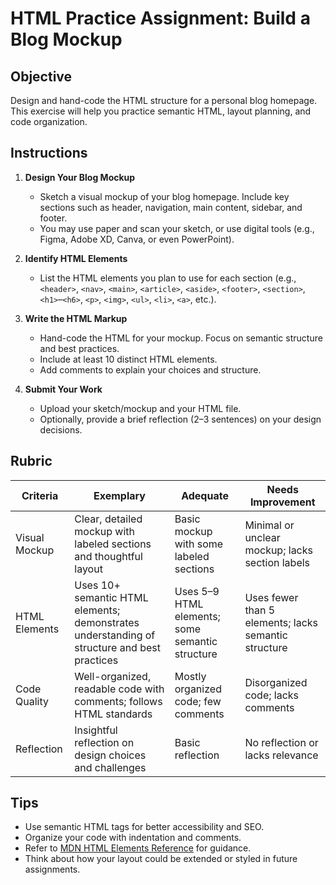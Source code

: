 # HTML Practice Assignment: Build a Blog Mockup

## Objective

Design and hand-code the HTML structure for a personal blog homepage. This exercise will help you practice semantic HTML, layout planning, and code organization.

## Instructions

1. **Design Your Blog Mockup**
   - Sketch a visual mockup of your blog homepage. Include key sections such as header, navigation, main content, sidebar, and footer.
   - You may use paper and scan your sketch, or use digital tools (e.g., Figma, Adobe XD, Canva, or even PowerPoint).

2. **Identify HTML Elements**
   - List the HTML elements you plan to use for each section (e.g., `<header>`, `<nav>`, `<main>`, `<article>`, `<aside>`, `<footer>`, `<section>`, `<h1>`–`<h6>`, `<p>`, `<img>`, `<ul>`, `<li>`, `<a>`, etc.).

3. **Write the HTML Markup**
   - Hand-code the HTML for your mockup. Focus on semantic structure and best practices.
   - Include at least 10 distinct HTML elements.
   - Add comments to explain your choices and structure.

4. **Submit Your Work**
   - Upload your sketch/mockup and your HTML file.
   - Optionally, provide a brief reflection (2–3 sentences) on your design decisions.

## Rubric

| Criteria         | Exemplary                                                                                   | Adequate                                                                         | Needs Improvement                                                               |
|------------------|--------------------------------------------------------------------------------------------|----------------------------------------------------------------------------------|---------------------------------------------------------------------------------|
| Visual Mockup    | Clear, detailed mockup with labeled sections and thoughtful layout                         | Basic mockup with some labeled sections                                          | Minimal or unclear mockup; lacks section labels                                 |
| HTML Elements    | Uses 10+ semantic HTML elements; demonstrates understanding of structure and best practices | Uses 5–9 HTML elements; some semantic structure                                  | Uses fewer than 5 elements; lacks semantic structure                            |
| Code Quality     | Well-organized, readable code with comments; follows HTML standards                        | Mostly organized code; few comments                                              | Disorganized code; lacks comments                                               |
| Reflection       | Insightful reflection on design choices and challenges                                     | Basic reflection                                                                 | No reflection or lacks relevance                                                |

## Tips

- Use semantic HTML tags for better accessibility and SEO.
- Organize your code with indentation and comments.
- Refer to [MDN HTML Elements Reference](https://developer.mozilla.org/en-US/docs/Web/HTML/Element) for guidance.
- Think about how your layout could be extended or styled in future assignments.
